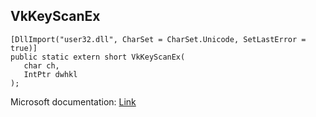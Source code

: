 ## VkKeyScanEx

```
[DllImport("user32.dll", CharSet = CharSet.Unicode, SetLastError = true)]
public static extern short VkKeyScanEx(
   char ch,
   IntPtr dwhkl
);
```

Microsoft documentation: [Link](https://docs.microsoft.com/en-us/windows/win32/api/winuser/nf-winuser-vkkeyscanexw)
